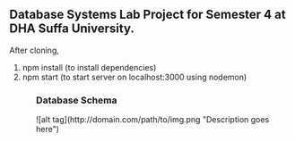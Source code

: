 <h2>Database Systems Lab Project for Semester 4 at DHA Suffa University.</h2>

After cloning,
<ol>
	<li>npm install (to install dependencies)</li>
	<li>npm start (to start server on localhost:3000 using nodemon)</li>
<ol>
<h3>Database Schema</h3>
![alt tag](http://domain.com/path/to/img.png "Description goes here")
